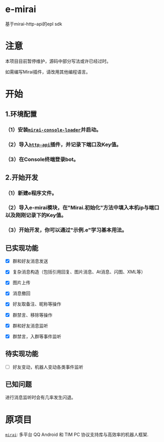 # e-mirai
 基于mirai-http-api的epl sdk

# 注意

本项目目前暂停维护，源码中部分写法或许已经过时。

如需编写Mirai插件，请改用其他编程语言。

# 开始

## 1.环境配置
### （1）安装[`mirai-console-loader`](https://github.com/iTXTech/mirai-console-loader)并启动。
### （2）导入[`http-api`](https://github.com/project-mirai/mirai-api-http)插件，并记录下端口及Key值。
### （3）在Console终端登录bot。

## 2.开始开发
### （1）新建e程序文件。
### （2）导入e-mirai模块，在"Mirai.初始化"方法中填入本机ip与端口以及刚刚记录下的Key值。
### （3）开始开发，你可以通过"示例.e"学习基本用法。



## 已实现功能

- [x] 群和好友消息发送

- [x] 复杂消息构造（包括引用回复、图片消息、At消息、闪图、XML等）

- [x] 图片上传

- [x] 消息撤回

- [x] 好友取备注、昵称等操作

- [x] 群禁言、移除等操作

- [x] 群和好友消息监听

- [x] 群禁言，入群等事件监听

## 待实现功能

- [ ] 好友变动，机器人变动各类事件监听


## 已知问题

进行消息监听时会有几率发生闪退。



# 原项目
[`mirai`](https://github.com/mamoe/mirai): 多平台 QQ Android 和 TIM PC 协议支持库与高效率的机器人框架.

